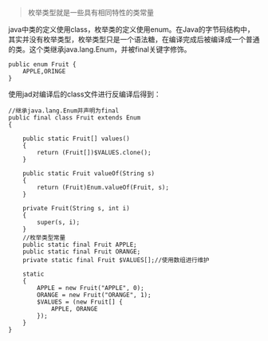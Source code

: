 >  枚举类型就是一些具有相同特性的类常量

java中类的定义使用class，枚举类的定义使用enum。在Java的字节码结构中，其实并没有枚举类型，枚举类型只是一个语法糖，在编译完成后被编译成一个普通的类。这个类继承java.lang.Enum，并被final关键字修饰。

```
public enum Fruit {
    APPLE,ORINGE
}
```

使用jad对编译后的class文件进行反编译后得到：

    //继承java.lang.Enum并声明为final
    public final class Fruit extends Enum
    {
    
        public static Fruit[] values()
        {
            return (Fruit[])$VALUES.clone();
        }
    
        public static Fruit valueOf(String s)
        {
            return (Fruit)Enum.valueOf(Fruit, s);
        }
    
        private Fruit(String s, int i)
        {
            super(s, i);
        }
        //枚举类型常量
        public static final Fruit APPLE;
        public static final Fruit ORANGE;
        private static final Fruit $VALUES[];//使用数组进行维护
    
        static
        {
            APPLE = new Fruit("APPLE", 0);
            ORANGE = new Fruit("ORANGE", 1);
            $VALUES = (new Fruit[] {
                APPLE, ORANGE
            });
        }
    }
